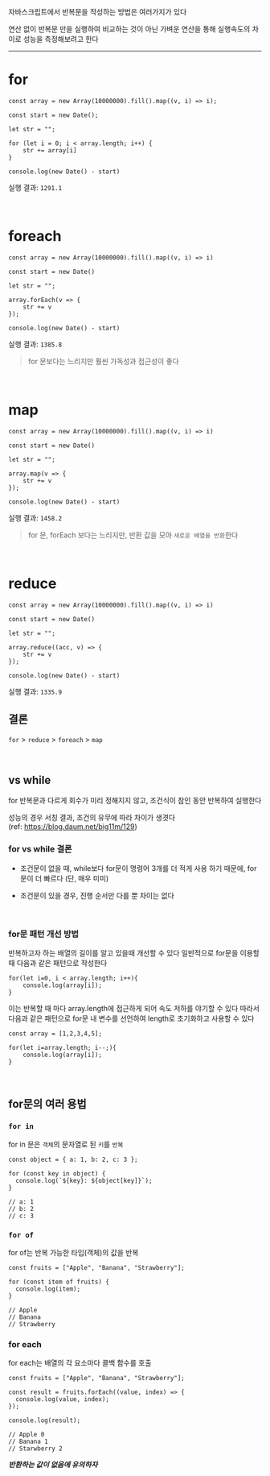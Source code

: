 자바스크립트에서 반복문을 작성하는 방법은 여러가지가 있다<br>

연산 없이 반복문 만을 실행하여 비교하는 것이 아닌 가벼운 연산을 통해 실행속도의 차이로 성능을 측정해보려고 한다
<br><hr>

# for

```
const array = new Array(10000000).fill().map((v, i) => i);

const start = new Date();

let str = "";

for (let i = 0; i < array.length; i++) {
    str += array[i]
}

console.log(new Date() - start)
```

실행 결과: `1291.1`

<br>

# foreach

```
const array = new Array(10000000).fill().map((v, i) => i)

const start = new Date()

let str = "";

array.forEach(v => {
    str += v
});

console.log(new Date() - start)
```

실행 결과: `1385.8`

> for 문보다는 느리지만 훨씬 가독성과 접근성이 좋다

<br>

# map

```
const array = new Array(10000000).fill().map((v, i) => i)

const start = new Date()

let str = "";

array.map(v => {
    str += v
});

console.log(new Date() - start)
```

실행 결과: `1458.2`

> for 문, forEach 보다는 느리지만, 반환 값을 모아 `새로운 배열을 반환`한다

<br>

# reduce

```
const array = new Array(10000000).fill().map((v, i) => i)

const start = new Date()

let str = "";

array.reduce((acc, v) => {
    str += v
});

console.log(new Date() - start)
```

실행 결과: `1335.9`

## 결론

`for` > `reduce` > `foreach` > `map`

<br>

## vs while

for 반복문과 다르게 회수가 미리 정해지지 않고, 조건식이 참인 동안 반복하여 실행한다

성능의 경우 서칭 결과, 조건의 유무에 따라 차이가 생겻다<br>(ref: https://blog.daum.net/big11m/129)

### for vs while 결론

- 조건문이 없을 때, while보다 for문이 명령어 3개를 더 적게 사용 하기 때문에, for 문이 더 빠르다 (단, 매우 미미)

- 조건문이 있을 경우, 진행 순서만 다를 뿐 차이는 없다

<br>

### for문 패턴 개선 방법

반복하고자 하는 배열의 길이를 알고 있을때 개선할 수 있다
일반적으로 for문을 이용할때 다음과 같은 패턴으로 작성한다

```
for(let i=0, i < array.length; i++){
	console.log(array[i]);
}
```

이는 반복할 때 마다 array.length에 접근하게 되어 속도 저하를 야기할 수 있다
따라서 다음과 같은 패턴으로 for문 내 변수를 선언하여 length로 초기화하고 사용할 수 있다

```
const array = [1,2,3,4,5];

for(let i=array.length; i--;){
	console.log(array[i]);
}
```

<br>

## for문의 여러 용법

### `for in`

for in 문은 `객체`의 문자열로 된 `키`를 `반복`

```
const object = { a: 1, b: 2, c: 3 };

for (const key in object) {
  console.log(`${key}: ${object[key]}`);
}

// a: 1
// b: 2
// c: 3
```

### `for of`

for of는 반복 가능한 타입(객체)의 값을 반복

```
const fruits = ["Apple", "Banana", "Strawberry"];

for (const item of fruits) {
  console.log(item);
}

// Apple
// Banana
// Strawberry
```

### for each

for each는 배열의 각 요소마다 콜백 함수를 호출

```
const fruits = ["Apple", "Banana", "Strawberry"];

const result = fruits.forEach((value, index) => {
  console.log(value, index);
});

console.log(result);

// Apple 0
// Banana 1
// Starwberry 2
```

**_반환하는 값이 없음에 유의하자_**
